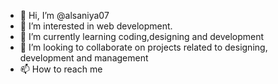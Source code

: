 - 👋 Hi, I’m @alsaniya07
- 👀 I’m interested in web development.
- 🌱 I’m currently learning coding,designing and development
- 💞️ I’m looking to collaborate on projects related to designing, development and management
- 📫 How to reach me 

<!---
alsaniya07/alsaniya07 is a ✨ special ✨ repository because its `README.md` (this file) appears on your GitHub profile.
You can click the Preview link to take a look at your changes.
--->
